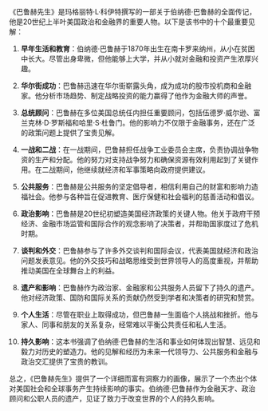 《巴鲁赫先生》是玛格丽特·L·科伊特撰写的一部关于伯纳德·巴鲁赫的全面传记，他是20世纪上半叶美国政治和金融界的重要人物。以下是该书中的十个最重要见解：

1. **早年生活和教育**：伯纳德·巴鲁赫于1870年出生在南卡罗来纳州，从小在贫困中长大。尽管出身卑微，但他能够上大学，并从小就对金融和投资产生浓厚兴趣。

2. **华尔街成功**：巴鲁赫迅速在华尔街崭露头角，成为成功的股市投机商和金融家。他分析市场趋势、制定战略投资的能力赢得了他作为金融大师的声誉。

3. **总统顾问**：巴鲁赫在多位美国总统任内担任重要顾问，包括伍德罗·威尔逊、富兰克林·D·罗斯福和哈里·S·杜鲁门。他的影响力不仅限于金融事务，还在广泛的政策问题上提供了宝贵见解。

4. **一战和二战**：在一战期间，巴鲁赫担任战争工业委员会主席，负责协调战争物资的生产和分配。他的努力对支持战争努力和确保资源有效利用起到了关键作用。在二战期间，他继续就经济和军事策略向政府提供建议。

5. **公共服务**：巴鲁赫是公共服务的坚定倡导者，相信利用自己的财富和影响力造福社会。他参与各种旨在促进教育、医疗保健和社会福利的慈善活动和倡议。

6. **政治影响**：巴鲁赫是20世纪初塑造美国经济政策的关键人物。他关于政府干预经济、金融市场监管和国际合作的观念影响了决策者，并帮助国家度过了危机时期。

7. **谈判和外交**：巴鲁赫参与了许多外交谈判和国际会议，代表美国就经济和政治问题发表意见。他的外交技巧和战略思维受到世界领导人的高度重视，并帮助推动美国在全球舞台上的利益。

8. **遗产和影响**：巴鲁赫作为政治家、金融家和公共服务人员留下了持久的遗产。他对经济政策、国防和国际关系的贡献仍然受到学者和决策者的研究和赞赏。

9. **个人生活**：尽管在职业上取得成功，但巴鲁赫一生面临个人挑战和挫折。他与家人、同事和朋友的关系复杂，经常难以平衡公共责任和私人生活。

10. **持久影响**：这本书强调了伯纳德·巴鲁赫的生活和事业如何体现出智慧、远见和毅力对历史的塑造力。他的见解和经历为未来一代领导力、公共服务和金融与政治交汇提供了宝贵的教训。

总之，《巴鲁赫先生》提供了一个详细而富有洞察力的画像，展示了一个杰出个体对美国社会和全球事务产生持续影响的事实。伯纳德·巴鲁赫作为金融天才、政治顾问和公职人员的遗产，见证了致力于改变世界的个人的持久影响。